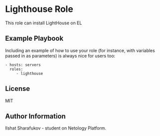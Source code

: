 Lighthouse Role
=========

This role can install LightHouse on EL

Example Playbook
----------------

Including an example of how to use your role (for instance, with variables passed in as parameters) is always nice for users too:

    - hosts: servers
      roles:
         - lighthouse

License
-------

MIT

Author Information
------------------

Ilshat Sharafukov - student on Netology Platform.
